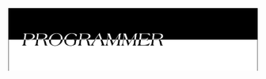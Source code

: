 <img src="files/title.jpg" alt="# Programmer">
<!-- <img src="files/stacks.jpg" alt="Django, Flask, Python, Html, Css, JS "> -->
